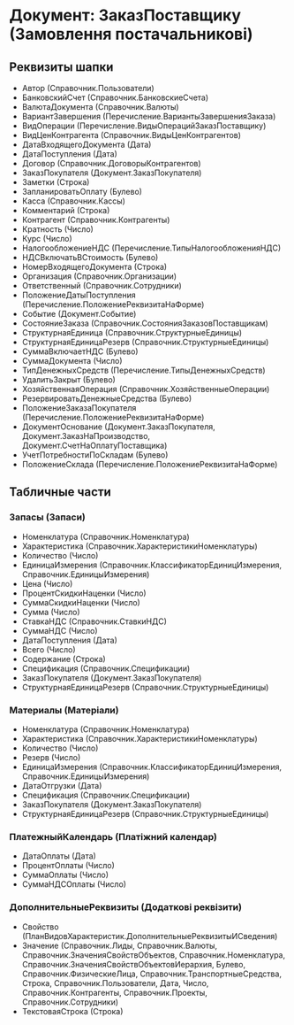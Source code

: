 ﻿# Документ: ЗаказПоставщику (Замовлення постачальникові)

## Реквизиты шапки

- Автор (Справочник.Пользователи)
- БанковскийСчет (Справочник.БанковскиеСчета)
- ВалютаДокумента (Справочник.Валюты)
- ВариантЗавершения (Перечисление.ВариантыЗавершенияЗаказа)
- ВидОперации (Перечисление.ВидыОперацийЗаказПоставщику)
- ВидЦенКонтрагента (Справочник.ВидыЦенКонтрагентов)
- ДатаВходящегоДокумента (Дата)
- ДатаПоступления (Дата)
- Договор (Справочник.ДоговорыКонтрагентов)
- ЗаказПокупателя (Документ.ЗаказПокупателя)
- Заметки (Строка)
- ЗапланироватьОплату (Булево)
- Касса (Справочник.Кассы)
- Комментарий (Строка)
- Контрагент (Справочник.Контрагенты)
- Кратность (Число)
- Курс (Число)
- НалогообложениеНДС (Перечисление.ТипыНалогообложенияНДС)
- НДСВключатьВСтоимость (Булево)
- НомерВходящегоДокумента (Строка)
- Организация (Справочник.Организации)
- Ответственный (Справочник.Сотрудники)
- ПоложениеДатыПоступления (Перечисление.ПоложениеРеквизитаНаФорме)
- Событие (Документ.Событие)
- СостояниеЗаказа (Справочник.СостоянияЗаказовПоставщикам)
- СтруктурнаяЕдиница (Справочник.СтруктурныеЕдиницы)
- СтруктурнаяЕдиницаРезерв (Справочник.СтруктурныеЕдиницы)
- СуммаВключаетНДС (Булево)
- СуммаДокумента (Число)
- ТипДенежныхСредств (Перечисление.ТипыДенежныхСредств)
- УдалитьЗакрыт (Булево)
- ХозяйственнаяОперация (Справочник.ХозяйственныеОперации)
- РезервироватьДенежныеСредства (Булево)
- ПоложениеЗаказаПокупателя (Перечисление.ПоложениеРеквизитаНаФорме)
- ДокументОснование (Документ.ЗаказПокупателя, Документ.ЗаказНаПроизводство, Документ.СчетНаОплатуПоставщика)
- УчетПотребностиПоСкладам (Булево)
- ПоложениеСклада (Перечисление.ПоложениеРеквизитаНаФорме)

## Табличные части

### Запасы (Запаси)

- Номенклатура (Справочник.Номенклатура)
- Характеристика (Справочник.ХарактеристикиНоменклатуры)
- Количество (Число)
- ЕдиницаИзмерения (Справочник.КлассификаторЕдиницИзмерения, Справочник.ЕдиницыИзмерения)
- Цена (Число)
- ПроцентСкидкиНаценки (Число)
- СуммаСкидкиНаценки (Число)
- Сумма (Число)
- СтавкаНДС (Справочник.СтавкиНДС)
- СуммаНДС (Число)
- ДатаПоступления (Дата)
- Всего (Число)
- Содержание (Строка)
- Спецификация (Справочник.Спецификации)
- ЗаказПокупателя (Документ.ЗаказПокупателя)
- СтруктурнаяЕдиницаРезерв (Справочник.СтруктурныеЕдиницы)

### Материалы (Матеріали)

- Номенклатура (Справочник.Номенклатура)
- Характеристика (Справочник.ХарактеристикиНоменклатуры)
- Количество (Число)
- Резерв (Число)
- ЕдиницаИзмерения (Справочник.КлассификаторЕдиницИзмерения, Справочник.ЕдиницыИзмерения)
- ДатаОтгрузки (Дата)
- Спецификация (Справочник.Спецификации)
- ЗаказПокупателя (Документ.ЗаказПокупателя)
- СтруктурнаяЕдиницаРезерв (Справочник.СтруктурныеЕдиницы)

### ПлатежныйКалендарь (Платіжний календар)

- ДатаОплаты (Дата)
- ПроцентОплаты (Число)
- СуммаОплаты (Число)
- СуммаНДСОплаты (Число)

### ДополнительныеРеквизиты (Додаткові реквізити)

- Свойство (ПланВидовХарактеристик.ДополнительныеРеквизитыИСведения)
- Значение (Справочник.Лиды, Справочник.Валюты, Справочник.ЗначенияСвойствОбъектов, Справочник.Номенклатура, Справочник.ЗначенияСвойствОбъектовИерархия, Булево, Справочник.ФизическиеЛица, Справочник.ТранспортныеСредства, Строка, Справочник.Пользователи, Дата, Число, Справочник.Контрагенты, Справочник.Проекты, Справочник.Сотрудники)
- ТекстоваяСтрока (Строка)

